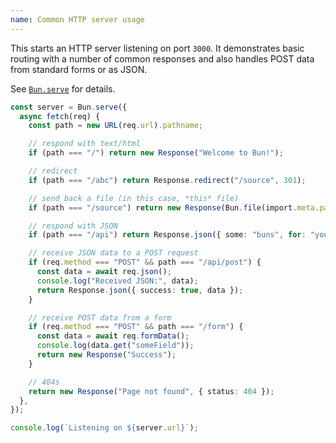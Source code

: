 ```yaml
---
name: Common HTTP server usage
---
```


This starts an HTTP server listening on port `3000`. It demonstrates basic routing with a number of common responses and also handles POST data from standard forms or as JSON.

See [`Bun.serve`](/docs/api/http) for details.

```ts
const server = Bun.serve({
  async fetch(req) {
    const path = new URL(req.url).pathname;

    // respond with text/html
    if (path === "/") return new Response("Welcome to Bun!");

    // redirect
    if (path === "/abc") return Response.redirect("/source", 301);

    // send back a file (in this case, *this* file)
    if (path === "/source") return new Response(Bun.file(import.meta.path));

    // respond with JSON
    if (path === "/api") return Response.json({ some: "buns", for: "you" });

    // receive JSON data to a POST request
    if (req.method === "POST" && path === "/api/post") {
      const data = await req.json();
      console.log("Received JSON:", data);
      return Response.json({ success: true, data });
    }

    // receive POST data from a form
    if (req.method === "POST" && path === "/form") {
      const data = await req.formData();
      console.log(data.get("someField"));
      return new Response("Success");
    }

    // 404s
    return new Response("Page not found", { status: 404 });
  },
});

console.log(`Listening on ${server.url}`);
```
